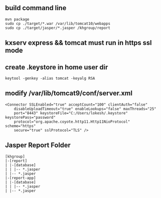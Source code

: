## build command line
```:sh
mvn package
sudo cp ./target/*.war /var/lib/tomcat10/webapps
sudo cp ./target/jasper/*.jasper /khgroup/report
```

## kxserv express && tomcat must run in https ssl mode
## create .keystore in home user dir
```:sh
keytool -genkey -alias tomcat -keyalg RSA
```

## modify /var/lib/tomcat9/conf/server.xml
```:xml
<Connector SSLEnabled="true" acceptCount="100" clientAuth="false"
    disableUploadTimeout="true" enableLookups="false" maxThreads="25"
    port="8443" keystoreFile="C:/Users/lokesh/.keystore" keystorePass="password"
    protocol="org.apache.coyote.http11.Http11NioProtocol" scheme="https"
    secure="true" sslProtocol="TLS" />
```

## Jasper Report Folder
```
[khgroup]
|-[report]
| |-[database]
| | |-- *.jasper
| |-- *.jasper
|-[report-app]
| |-[database]
| | |-- *.jasper
| |-- *.jasper

```